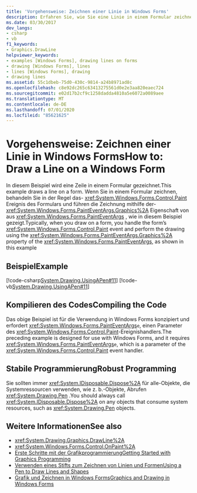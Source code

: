 ```yaml
---
title: 'Vorgehensweise: Zeichnen einer Linie in Windows Forms'
description: Erfahren Sie, wie Sie eine Linie in einem Formular zeichnen, indem Sie das Paint-Ereignis behandeln, und führen Sie dann die Zeichnung mithilfe der Graphics-Eigenschaft von "pinteventargs" aus.
ms.date: 03/30/2017
dev_langs:
- csharp
- vb
f1_keywords:
- Graphics.DrawLine
helpviewer_keywords:
- examples [Windows Forms], drawing lines on forms
- drawing [Windows Forms], lines
- lines [Windows Forms], drawing
- drawing lines
ms.assetid: 55c1dbeb-75d0-430c-9814-a24b8971ad8c
ms.openlocfilehash: c8e92dc265c63413275561d0e2e3aa820eaec724
ms.sourcegitcommit: e02d17b2cf9c1258dadda4810a5e6072a0089aee
ms.translationtype: MT
ms.contentlocale: de-DE
ms.lasthandoff: 07/01/2020
ms.locfileid: "85621625"
---
```

# <a name="how-to-draw-a-line-on-a-windows-form"></a><span data-ttu-id="d0695-103">Vorgehensweise: Zeichnen einer Linie in Windows Forms</span><span class="sxs-lookup"><span data-stu-id="d0695-103">How to: Draw a Line on a Windows Form</span></span>
<span data-ttu-id="d0695-104">In diesem Beispiel wird eine Zeile in einem Formular gezeichnet.</span><span class="sxs-lookup"><span data-stu-id="d0695-104">This example draws a line on a form.</span></span> <span data-ttu-id="d0695-105">Wenn Sie in einem Formular zeichnen, behandeln Sie in der Regel das- <xref:System.Windows.Forms.Control.Paint> Ereignis des Formulars und führen die Zeichnung mithilfe der- <xref:System.Windows.Forms.PaintEventArgs.Graphics%2A> Eigenschaft von aus <xref:System.Windows.Forms.PaintEventArgs> , wie in diesem Beispiel gezeigt.</span><span class="sxs-lookup"><span data-stu-id="d0695-105">Typically, when you draw on a form, you handle the form’s  <xref:System.Windows.Forms.Control.Paint> event and perform the drawing using the <xref:System.Windows.Forms.PaintEventArgs.Graphics%2A> property of the <xref:System.Windows.Forms.PaintEventArgs>, as shown in this example</span></span>  
  
## <a name="example"></a><span data-ttu-id="d0695-106">Beispiel</span><span class="sxs-lookup"><span data-stu-id="d0695-106">Example</span></span>  
 [!code-csharp[System.Drawing.UsingAPen#11](~/samples/snippets/csharp/VS_Snippets_Winforms/System.Drawing.UsingAPen/CS/Class1.cs#11)]
 [!code-vb[System.Drawing.UsingAPen#11](~/samples/snippets/visualbasic/VS_Snippets_Winforms/System.Drawing.UsingAPen/VB/Class1.vb#11)]  
  
## <a name="compiling-the-code"></a><span data-ttu-id="d0695-107">Kompilieren des Codes</span><span class="sxs-lookup"><span data-stu-id="d0695-107">Compiling the Code</span></span>  
 <span data-ttu-id="d0695-108">Das obige Beispiel ist für die Verwendung in Windows Forms konzipiert und erfordert <xref:System.Windows.Forms.PaintEventArgs>`e`, einen Parameter des <xref:System.Windows.Forms.Control.Paint>-Ereignishandlers.</span><span class="sxs-lookup"><span data-stu-id="d0695-108">The preceding example is designed for use with Windows Forms, and it requires <xref:System.Windows.Forms.PaintEventArgs>`e`, which is a parameter of the <xref:System.Windows.Forms.Control.Paint> event handler.</span></span>  
  
## <a name="robust-programming"></a><span data-ttu-id="d0695-109">Stabile Programmierung</span><span class="sxs-lookup"><span data-stu-id="d0695-109">Robust Programming</span></span>  
 <span data-ttu-id="d0695-110">Sie sollten immer <xref:System.IDisposable.Dispose%2A> für alle-Objekte, die Systemressourcen verwenden, wie z. b.-Objekte, Abrufen <xref:System.Drawing.Pen> .</span><span class="sxs-lookup"><span data-stu-id="d0695-110">You should always call <xref:System.IDisposable.Dispose%2A> on any objects that consume system resources, such as <xref:System.Drawing.Pen> objects.</span></span>  
  
## <a name="see-also"></a><span data-ttu-id="d0695-111">Weitere Informationen</span><span class="sxs-lookup"><span data-stu-id="d0695-111">See also</span></span>

- <xref:System.Drawing.Graphics.DrawLine%2A>
- <xref:System.Windows.Forms.Control.OnPaint%2A>
- [<span data-ttu-id="d0695-112">Erste Schritte mit der Grafikprogrammierung</span><span class="sxs-lookup"><span data-stu-id="d0695-112">Getting Started with Graphics Programming</span></span>](getting-started-with-graphics-programming.md)
- [<span data-ttu-id="d0695-113">Verwenden eines Stifts zum Zeichnen von Linien und Formen</span><span class="sxs-lookup"><span data-stu-id="d0695-113">Using a Pen to Draw Lines and Shapes</span></span>](using-a-pen-to-draw-lines-and-shapes.md)
- [<span data-ttu-id="d0695-114">Grafik und Zeichnen in Windows Forms</span><span class="sxs-lookup"><span data-stu-id="d0695-114">Graphics and Drawing in Windows Forms</span></span>](graphics-and-drawing-in-windows-forms.md)
